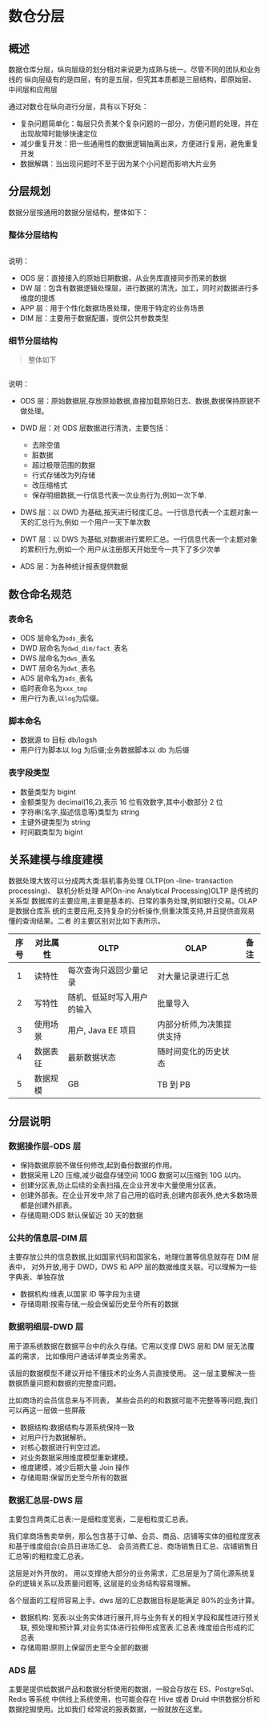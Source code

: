 # 数仓分层

## 概述

数据仓库分层，纵向层级的划分相对来说更为成熟与统一。尽管不同的团队和业务线的
纵向层级有的是四层，有的是五层，但究其本质都是三层结构，即原始层、中间层和应用层

通过对数仓在纵向进行分层，具有以下好处：

- 复杂问题简单化：每层只负责某个复杂问题的一部分，方便问题的处理，并在出现故障时能够快速定位
- 减少重复开发：把一些通用性的数据逻辑抽离出来，方便进行复用，避免重复开发
- 数据解耦：当出现问题时不至于因为某个小问题而影响大片业务

## 分层规划

数据分层按通用的数据分层结构，整体如下：

### 整体分层结构

<img :src="$withBase('/data/data-layer-03.png')" style="zoom:80%">

说明：

- ODS 层：直接接入的原始日期数据，从业务库直接同步而来的数据
- DW 层：包含有数据逻辑处理层，进行数据的清洗，加工，同时对数据进行多维度的提炼
- APP 层：用于个性化数据场景处理，使用于特定的业务场景
- DIM 层：主要用于数据配置，提供公共参数类型

### 细节分层结构

> 整体如下

<img :src="$withBase('/data/data-layer.png')"  style="zoom:80%" >

说明：

- ODS 层：原始数据层,存放原始数据,直接加载原始日志、数据,数据保持原貌不做处理。
- DWD 层：对 ODS 层数据进行清洗，主要包括：

  - 去除空值
  - 脏数据
  - 超过极限范围的数据
  - 行式存储改为列存储
  - 改压缩格式
  - 保存明细数据,一行信息代表一次业务行为,例如一次下单.

- DWS 层：以 DWD 为基础,按天进行轻度汇总。一行信息代表一个主题对象一天的汇总行为,例如
  一个用户一天下单次数
- DWT 层：以 DWS 为基础,对数据进行累积汇总。一行信息代表一个主题对象的累积行为,例如一个
  用户从注册那天开始至今一共下了多少次单
- ADS 层：为各种统计报表提供数据

## 数仓命名规范

### 表命名

- ODS 层命名为`ods_`表名
- DWD 层命名为`dwd_dim/fact_`表名
- DWS 层命名为`dws_`表名
- DWT 层命名为`dwt_`表名
- ADS 层命名为`ads_`表名
- 临时表命名为`xxx_tmp`
- 用户行为表,以`log`为后缀。

### 脚本命名

- 数据源 to 目标 db/logsh
- 用户行为脚本以 log 为后缀;业务数据脚本以 db 为后缀

### 表字段类型

- 数量类型为 bigint
- 金额类型为 decimal(16,2),表示 16 位有效数字,其中小数部分 2 位
- 字符串(名字,描述信息等)类型为 string
- 主键外键类型为 string
- 时间戳类型为 bigint

## 关系建模与维度建模

数据处理大致可以分成两大类:联机事务处理 OLTP(on -line- transaction processing)、
联机分析处理 AP(On-ine Analytical Processing)OLTP 是传统的关系型
数据库的主要应用,主要是基本的、日常的事务处理,例如银行交易。OLAP 是数据仓库系
统的主要应用,支持复杂的分析操作,侧重决策支持,并且提供直观易懂的查询结果。二者
的主要区别对比如下表所示。

| 序号 | 对比属性 | OLTP                       | OLAP                      | 备注 |
| :--: | -------- | -------------------------- | ------------------------- | ---- |
|  1   | 读特性   | 每次查询只返回少量记录     | 对大量记录进行汇总        |      |
|  2   | 写特性   | 随机、低延时写入用户的输入 | 批量导入                  |      |
|  3   | 使用场景 | 用户, Java EE 项目         | 内部分析师,为决策提供支持 |      |
|  4   | 数据表征 | 最新数据状态               | 随时间变化的历史状态      |      |
|  5   | 数据规模 | GB                         | TB 到 PB                  |      |

## 分层说明

### 数据操作层-ODS 层

- 保持数据原貌不做任何修改,起到备份数据的作用。
- 数据采用 LZO 压缩,减少磁盘存储空间 100G 数据可以压缩到 10G 以内。
- 创建分区表,防止后续的全表扫描,在企业开发中大量使用分区表。
- 创建外部表。在企业开发中,除了自己用的临时表,创建内部表外,绝大多数场景都是创建外部表。
- 存储周期:ODS 默认保留近 30 天的数据

### 公共的信息层-DIM 层

主要存放公共的信息数据,比如国家代码和国家名，地理位置等信息就存在 DIM 层表中，
对外开放,用于 DWD，DWS 和 APP 层的数据维度关联。可以理解为一些字典表、单独存放

- 数据机构:维表,以国家 ID 等字段为主键
- 存储周期:按需存储,一般会保留历史至今所有的数据

### 数据明细层-DWD 层

用于源系统数据在数据平台中的永久存储。它用以支撑 DWS 层和 DM 层无法覆盖的需求，
比如像用户通话详单类业务需求。

该层的数据模型不建议开给不懂技术的业务人员直接使用。
这一层主要解决一些数据质量问题和数据的完整度问题。

比如商场的会员信息来与不同表，
某些会员的的和数据可能不完整等等问题,我们可以再这一层做一些屏蔽

- 数据结构:数据结构与源系统保持一致
- 对用户行为数据解析。
- 对核心数据进行判空过滤。
- 对业务数据采用维度模型重新建模。
- 维度建模，减少后期大量 Join 操作
- 存储周期:保留历史至今所有的数据

### 数据汇总层-DWS 层

主要包含两类汇总表:一是细粒度宽表，二是粗粒度汇总表。

我们拿商场售卖举例，那么包含基于订单、会员、商品、店铺等实体的细粒度宽表和基于维度组合(会员日进场汇总、
会员消费汇总、商场销售日汇总、店铺销售日汇总等)的粗粒度汇总表。

这层是对外开放的，
用以支撑绝大部分的业务需求，汇总层是为了简化源系统复杂的逻辑关系以及质量问题等,
这层是的业务结构容易理解。

各个层面的工程师容易上手。dws 层的汇总数据目标是能满足 80%的业务计算。

- 数据机构: 宽表:以业务实体进行展开,将与业务有关的相关字段和属性进行预关联,
  预处理和预计算,对业务实体进行拉伸形成宽表.汇总表:维度组合形成的汇总表
- 存储周期:原则上保留历史至今全部的数据

### ADS 层

主要是提供给数据产品和数据分析使用的数据，一般会存放在 ES、PostgreSql、Redis 等系统
中供线上系统使用，也可能会存在 Hive 或者 Druid 中供数据分析和数据挖掘使用。比如我们
经常说的报表数据，一般就放在这里。

